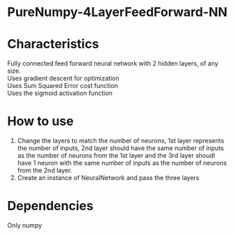 # PureNumpy-4LayerFeedForward-NN  

# Characteristics

  Fully connected feed forward neural network with 2 hidden layers, of any size.  
  Uses gradient descent for optimization  
  Uses Sum Squared Error cost function  
  Uses the sigmoid activation function  
# How to use

1. Change the layers to match the number of neurons, 1st layer represents the number of inputs, 2nd layer should have the same number of inputs as the number of neurons from the 1st layer and the 3rd layer shoudl have 1 neuron with the same number of inputs as the number of neurons from the 2nd layer.   
2. Create an instance of NeuralNetwork and pass the three layers  

# Dependencies
Only numpy
